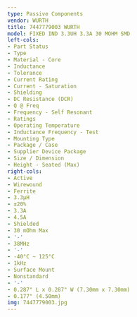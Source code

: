 ```yaml
---
type: Passive Components
vendor: WURTH
title: 7447779003 WURTH
model: FIXED IND 3.3UH 3.3A 30 MOHM SMD
left-cols:
- Part Status
- Type
- Material - Core
- Inductance
- Tolerance
- Current Rating
- Current - Saturation
- Shielding
- DC Resistance (DCR)
- Q @ Freq
- Frequency - Self Resonant
- Ratings
- Operating Temperature
- Inductance Frequency - Test
- Mounting Type
- Package / Case
- Supplier Device Package
- Size / Dimension
- Height - Seated (Max)
right-cols:
- Active
- Wirewound
- Ferrite
- 3.3µH
- ±20%
- 3.3A
- 4.5A
- Shielded
- 30 mOhm Max
- '-'
- 38MHz
- '-'
- -40°C ~ 125°C
- 1kHz
- Surface Mount
- Nonstandard
- '-'
- 0.287" L x 0.287" W (7.30mm x 7.30mm)
- 0.177" (4.50mm)
img: 7447779003.jpg
---
```

